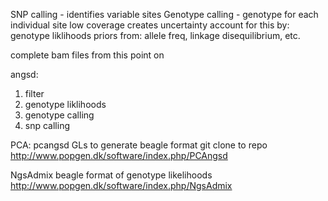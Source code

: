 SNP calling - identifies variable sites
Genotype calling - genotype for each individual site
low coverage creates uncertainty
	account for this by:
		genotype liklihoods
			priors from: 
				allele freq, linkage disequilibrium, etc. 




complete bam files from this point on

angsd:
1. filter 
2. genotype liklihoods
3. genotype calling
4. snp calling


PCA:
pcangsd
GLs to generate 
beagle format
git clone to repo
http://www.popgen.dk/software/index.php/PCAngsd


NgsAdmix
beagle format of genotype likelihoods
http://www.popgen.dk/software/index.php/NgsAdmix